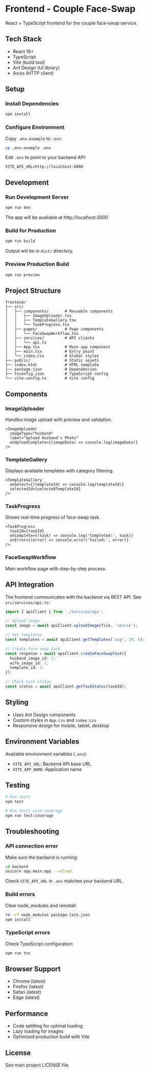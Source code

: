 # Frontend - Couple Face-Swap

React + TypeScript frontend for the couple face-swap service.

## Tech Stack

- React 18+
- TypeScript
- Vite (build tool)
- Ant Design (UI library)
- Axios (HTTP client)

## Setup

### Install Dependencies

```bash
npm install
```

### Configure Environment

Copy `.env.example` to `.env`:

```bash
cp .env.example .env
```

Edit `.env` to point to your backend API:

```env
VITE_API_URL=http://localhost:8000
```

## Development

### Run Development Server

```bash
npm run dev
```

The app will be available at http://localhost:3000

### Build for Production

```bash
npm run build
```

Output will be in `dist/` directory.

### Preview Production Build

```bash
npm run preview
```

## Project Structure

```
frontend/
├── src/
│   ├── components/       # Reusable components
│   │   ├── ImageUploader.tsx
│   │   ├── TemplateGallery.tsx
│   │   └── TaskProgress.tsx
│   ├── pages/            # Page components
│   │   └── FaceSwapWorkflow.tsx
│   ├── services/         # API clients
│   │   └── api.ts
│   ├── App.tsx           # Main app component
│   ├── main.tsx          # Entry point
│   └── index.css         # Global styles
├── public/               # Static assets
├── index.html            # HTML template
├── package.json          # Dependencies
├── tsconfig.json         # TypeScript config
└── vite.config.ts        # Vite config
```

## Components

### ImageUploader

Handles image upload with preview and validation.

```tsx
<ImageUploader
  imageType="husband"
  label="Upload Husband's Photo"
  onUploadComplete={(imageData) => console.log(imageData)}
/>
```

### TemplateGallery

Displays available templates with category filtering.

```tsx
<TemplateGallery
  onSelect={(templateId) => console.log(templateId)}
  selectedId={selectedTemplateId}
/>
```

### TaskProgress

Shows real-time progress of face-swap task.

```tsx
<TaskProgress
  taskId={taskId}
  onComplete={(task) => console.log('Completed:', task)}
  onError={(error) => console.error('Failed:', error)}
/>
```

### FaceSwapWorkflow

Main workflow page with step-by-step process.

## API Integration

The frontend communicates with the backend via REST API. See `src/services/api.ts`:

```typescript
import { apiClient } from './services/api';

// Upload image
const image = await apiClient.uploadImage(file, 'source');

// Get templates
const templates = await apiClient.getTemplates('acg', 20, 0);

// Create face-swap task
const response = await apiClient.createFaceSwapTask({
  husband_image_id: 1,
  wife_image_id: 2,
  template_id: 3,
});

// Check task status
const status = await apiClient.getTaskStatus(taskId);
```

## Styling

- Uses Ant Design components
- Custom styles in `App.css` and `index.css`
- Responsive design for mobile, tablet, desktop

## Environment Variables

Available environment variables (`.env`):

- `VITE_API_URL`: Backend API base URL
- `VITE_APP_NAME`: Application name

## Testing

```bash
# Run tests
npm test

# Run tests with coverage
npm run test:coverage
```

## Troubleshooting

### API connection error

Make sure the backend is running:
```bash
cd backend
uvicorn app.main:app --reload
```

Check `VITE_API_URL` in `.env` matches your backend URL.

### Build errors

Clear node_modules and reinstall:
```bash
rm -rf node_modules package-lock.json
npm install
```

### TypeScript errors

Check TypeScript configuration:
```bash
npm run tsc
```

## Browser Support

- Chrome (latest)
- Firefox (latest)
- Safari (latest)
- Edge (latest)

## Performance

- Code splitting for optimal loading
- Lazy loading for images
- Optimized production build with Vite

## License

See main project LICENSE file.
